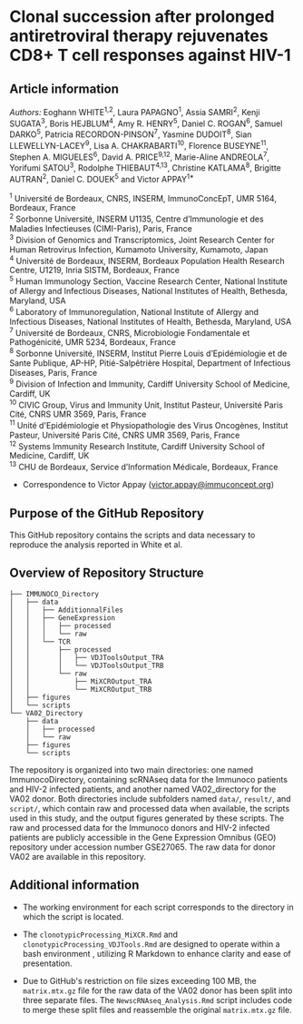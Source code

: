 # Clonal succession after prolonged antiretroviral therapy rejuvenates CD8+ T cell responses against HIV-1

## Article information

*Authors:* Eoghann WHITE<sup>1,2</sup>, Laura PAPAGNO<sup>1</sup>, Assia SAMRI<sup>2</sup>, Kenji SUGATA<sup>3</sup>, Boris HEJBLUM<sup>4</sup>, Amy R. HENRY<sup>5</sup>, Daniel C. ROGAN<sup>6</sup>, Samuel DARKO<sup>5</sup>, Patricia RECORDON-PINSON<sup>7</sup>, Yasmine DUDOIT<sup>8</sup>, Sian LLEWELLYN-LACEY<sup>9</sup>, Lisa A. CHAKRABARTI<sup>10</sup>, Florence BUSEYNE<sup>11</sup>, Stephen A. MIGUELES<sup>6</sup>, David A. PRICE<sup>9,12</sup>, Marie-Aline ANDREOLA<sup>7</sup>, Yorifumi SATOU<sup>3</sup>, Rodolphe THIEBAUT<sup>4,13</sup>, Christine KATLAMA<sup>8</sup>, Brigitte AUTRAN<sup>2</sup>, Daniel C. DOUEK<sup>5</sup> and Victor APPAY<sup>1*</sup>
 
<sup>1</sup> Université de Bordeaux, CNRS, INSERM, ImmunoConcEpT, UMR 5164, Bordeaux, France <br />
<sup>2</sup> Sorbonne Université, INSERM U1135, Centre d’Immunologie et des Maladies Infectieuses (CIMI-Paris), Paris, France <br />
<sup>3</sup> Division of Genomics and Transcriptomics, Joint Research Center for Human Retrovirus Infection, Kumamoto University, Kumamoto, Japan <br />
<sup>4</sup> Université de Bordeaux, INSERM, Bordeaux Population Health Research Centre, U1219, Inria SISTM, Bordeaux, France <br />
<sup>5</sup> Human Immunology Section, Vaccine Research Center, National Institute of Allergy and Infectious Diseases, National Institutes of Health, Bethesda, Maryland, USA <br />
<sup>6</sup> Laboratory of Immunoregulation, National Institute of Allergy and Infectious Diseases, National Institutes of Health, Bethesda, Maryland, USA <br />
<sup>7</sup> Université de Bordeaux, CNRS, Microbiologie Fondamentale et Pathogénicité, UMR 5234, Bordeaux, France <br />
<sup>8</sup> Sorbonne Université, INSERM, Institut Pierre Louis d’Epidémiologie et de Sante Publique, AP-HP, Pitié-Salpêtrière Hospital, Department of Infectious Diseases, Paris, France <br />
<sup>9</sup> Division of Infection and Immunity, Cardiff University School of Medicine, Cardiff, UK <br />
<sup>10</sup> CIVIC Group, Virus and Immunity Unit, Institut Pasteur, Université Paris Cité, CNRS UMR 3569, Paris, France <br />
<sup>11</sup> Unité d'Epidémiologie et Physiopathologie des Virus Oncogènes, Institut Pasteur, Université Paris Cité, CNRS UMR 3569, Paris, France <br />
<sup>12</sup> Systems Immunity Research Institute, Cardiff University School of Medicine, Cardiff, UK <br />
<sup>13</sup> CHU de Bordeaux, Service d’Information Médicale, Bordeaux, France <br />

* Correspondence to Victor Appay (victor.appay@immuconcept.org) 

## Purpose of the GitHub Repository

This GitHub repository contains the scripts and data necessary to reproduce the analysis reported in White et al.
 
## Overview of Repository Structure
	
	├── IMMUNOCO_Directory
	│   ├── data
	│   │   ├── AdditionnalFiles
	│   │   ├── GeneExpression
	│   │   │   ├── processed
	│   │   │   └── raw
	│   │   └── TCR
	│   │       ├── processed
	│   │       │   ├── VDJToolsOutput_TRA
	│   │       │   └── VDJToolsOutput_TRB
	│   │       └── raw
	│   │           ├── MiXCROutput_TRA
	│   │           └── MiXCROutput_TRB
	│   ├── figures
	│   └── scripts
	└── VA02_Directory
	    ├── data
	    │   ├── processed
	    │   └── raw
	    ├── figures
	    └── scripts

The repository is organized into two main directories: one named ImmunocoDirectory, containing scRNAseq data for the Immunoco patients and HIV-2 infected patients, and another named VA02_directory for the VA02 donor. Both directories include subfolders named `data/`, `result/`, and `script/`, which contain raw and processed data when available, the scripts used in this study, and the output figures generated by these scripts. The raw and processed data for the Immunoco donors and HIV-2 infected patients are publicly accessible in the Gene Expression Omnibus (GEO) repository under accession number GSE27065. The raw data for donor VA02 are available in this repository.

## Additional information

- The working environment for each script corresponds to the directory in which the script is located.

- The `clonotypicProcessing_MiXCR.Rmd` and `clonotypicProcessing_VDJTools.Rmd` are designed to operate within a bash environment , utilizing R Markdown to enhance clarity and ease of presentation.

- Due to GitHub's restriction on file sizes exceeding 100 MB, the `matrix.mtx.gz` file for the raw data of the VA02 donor has been split into three separate files. The `NewscRNAseq_Analysis.Rmd` script includes code to merge these split files and reassemble the original `matrix.mtx.gz` file.

